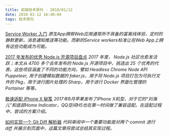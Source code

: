 ```yaml
---
title: 前端技术周刊 - 2018/01/12
date: 2018-01-12 16:40:04
tags: 技术周刊
---
```


[Service Worker 入门](https://www.w3ctech.com/topic/866)
*原生App拥有Web应用通常所不具备的富离线体验，定时的静默更新，消息通知推送等功能。而新的Service workers标准让在Web App上拥有这些功能成为可能。*

[2017 年发布的优秀 Node.js 开源项目盘点](https://medium.mybridge.co/node-js-open-source-for-the-past-year-v-2018-757291e638ed)
*2017 年里， Node.js 社区也愈发活跃；本文从 4700 多个去年发布的 Node.js 开源项目中，挑选出 25 个优秀的代表。这些项目涵盖了不同的功能方向，譬如 Headless Chrome Node API Puppeteer, 用于创建模拟数据的 faker.js，用于将 Node.js 项目打包为可执行文件的 Pkg，用于进行图片处理的 Sharp，用于进行 Docker 界面化管理的 Portainer 等等。*

[极速适配 iPhone X 秘笈](https://isux.tencent.com/articles/isux-h5-in-iphone.html)
*2017年9月苹果发布了iPhone X机型，对于它的“刘海儿”和底部Home Indicator，QQ空间H5也在第一时间做了兼容适配。在适配过程中，尝试的方案介绍。*

[如何实现一个 Git Diff 解析器](http://taobaofed.org/blog/2017/05/18/how-to-display-git-diff/)
*代码审阅中一个重要功能是对两个 commit 进行 diff 并展示到页面中，这篇文章将尝试总结其实现过程。*